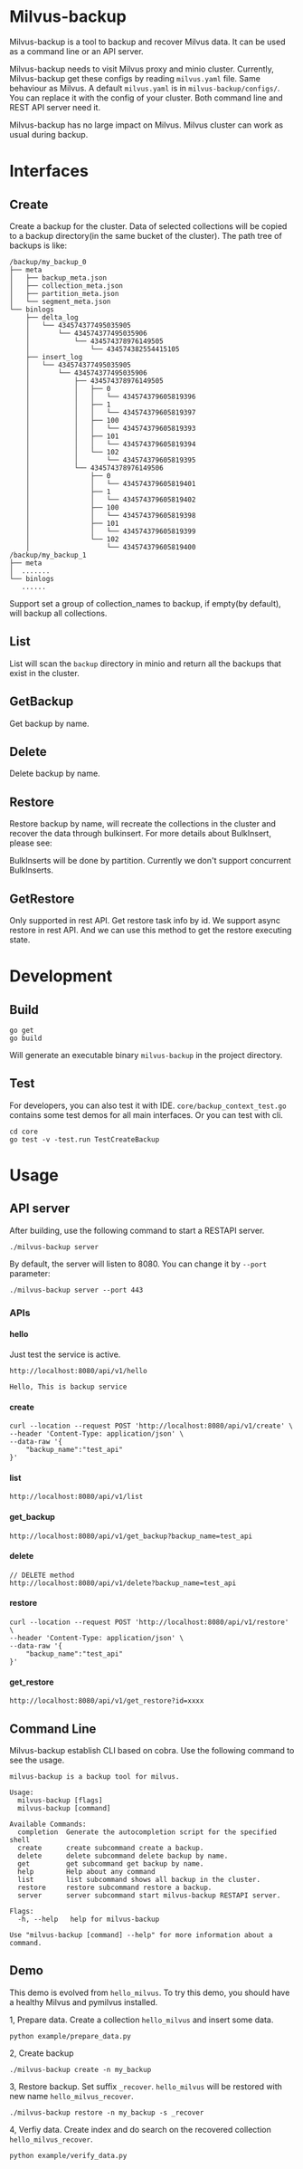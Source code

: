 # Milvus-backup

Milvus-backup is a tool to backup and recover Milvus data. It can be used as a command line or an API server.

Milvus-backup needs to visit Milvus proxy and minio cluster. Currently, Milvus-backup get these configs by reading `milvus.yaml` file. Same behaviour as Milvus.
A default `milvus.yaml` is in `milvus-backup/configs/`. You can replace it with the config of your cluster. Both command line and REST API server need it.

Milvus-backup has no large impact on Milvus. Milvus cluster can work as usual during backup. 

# Interfaces

## Create
Create a backup for the cluster. Data of selected collections will be copied to a backup directory(in the same bucket of the cluster).
The path tree of backups is like:
```
/backup/my_backup_0
├── meta
│   ├── backup_meta.json
│   ├── collection_meta.json
│   ├── partition_meta.json
│   └── segment_meta.json
└── binlogs
    ├── delta_log
    │   └── 434574377495035905
    │       └── 434574377495035906
    │           └── 434574378976149505
    │               └── 434574382554415105
    ├── insert_log
    │   └── 434574377495035905
    │       └── 434574377495035906
    │           ├── 434574378976149505
    │           │   ├── 0
    │           │   │   └── 434574379605819396
    │           │   ├── 1
    │           │   │   └── 434574379605819397
    │           │   ├── 100
    │           │   │   └── 434574379605819393
    │           │   ├── 101
    │           │   │   └── 434574379605819394
    │           │   └── 102
    │           │       └── 434574379605819395
    │           └── 434574378976149506
    │               ├── 0
    │               │   └── 434574379605819401
    │               ├── 1
    │               │   └── 434574379605819402
    │               ├── 100
    │               │   └── 434574379605819398
    │               ├── 101
    │               │   └── 434574379605819399
    │               └── 102
    │                   └── 434574379605819400
/backup/my_backup_1
├── meta
│  .......
└── binlogs
   ......
```

Support set a group of collection_names to backup, if empty(by default), will backup all collections.

## List
List will scan the `backup` directory in minio and return all the backups that exist in the cluster.

## GetBackup
Get backup by name.

## Delete
Delete backup by name.

## Restore
Restore backup by name, will recreate the collections in the cluster and recover the data through bulkinsert. For more details about BulkInsert, please see:

BulkInserts will be done by partition. Currently we don't support concurrent BulkInserts.

## GetRestore
Only supported in rest API. Get restore task info by id. We support async restore in rest API. And we can use this method to get the restore executing state.

# Development

## Build

```
go get
go build
```
Will generate an executable binary `milvus-backup` in the project directory.

## Test

For developers, you can also test it with IDE. `core/backup_context_test.go` contains some test demos for all main interfaces.
Or you can test with cli.
```shell
cd core
go test -v -test.run TestCreateBackup
```

# Usage

## API server

After building, use the following command to start a RESTAPI server. 
```
./milvus-backup server
```
By default, the server will listen to 8080. You can change it by `--port` parameter:
```
./milvus-backup server --port 443
```

### APIs

#### hello

Just test the service is active.
```
http://localhost:8080/api/v1/hello
```

```
Hello, This is backup service
```

#### create

```
curl --location --request POST 'http://localhost:8080/api/v1/create' \
--header 'Content-Type: application/json' \
--data-raw '{
    "backup_name":"test_api"
}'
```
#### list

```
http://localhost:8080/api/v1/list
```

#### get_backup

```
http://localhost:8080/api/v1/get_backup?backup_name=test_api
```

#### delete

```
// DELETE method
http://localhost:8080/api/v1/delete?backup_name=test_api
```

#### restore
```
curl --location --request POST 'http://localhost:8080/api/v1/restore' \
--header 'Content-Type: application/json' \
--data-raw '{
    "backup_name":"test_api"
}'
```

#### get_restore
```
http://localhost:8080/api/v1/get_restore?id=xxxx
```
## Command Line 

Milvus-backup establish CLI based on cobra. Use the following command to see the usage.

```
milvus-backup is a backup tool for milvus.

Usage:
  milvus-backup [flags]
  milvus-backup [command]

Available Commands:
  completion  Generate the autocompletion script for the specified shell
  create      create subcommand create a backup.
  delete      delete subcommand delete backup by name.
  get         get subcommand get backup by name.
  help        Help about any command
  list        list subcommand shows all backup in the cluster.
  restore     restore subcommand restore a backup.
  server      server subcommand start milvus-backup RESTAPI server.

Flags:
  -h, --help   help for milvus-backup

Use "milvus-backup [command] --help" for more information about a command.
```

## Demo

This demo is evolved from `hello_milvus`. To try this demo, you should have a healthy Milvus and pymilvus installed.

1, Prepare data. Create a collection `hello_milvus` and insert some data.

```
python example/prepare_data.py
```

2, Create backup

```
./milvus-backup create -n my_backup 
```

3, Restore backup. Set suffix `_recover`. `hello_milvus` will be restored with new name `hello_milvus_recover`. 
```
./milvus-backup restore -n my_backup -s _recover
```

4, Verfiy data. Create index and do search on the recovered collection `hello_milvus_recover`.

```
python example/verify_data.py
```
